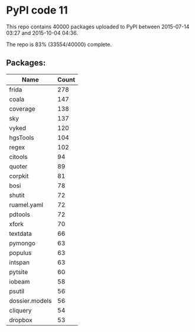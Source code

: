 # PyPI code 11

This repo contains 40000 packages uploaded to PyPI between 
2015-07-14 03:27 and 2015-10-04 04:36.

The repo is 83% (33554/40000) complete.

## Packages:

| Name  | Count |
| ----- | ----- |
| frida | 278 |
| coala | 147 |
| coverage | 138 |
| sky | 137 |
| vyked | 120 |
| hgsTools | 104 |
| regex | 102 |
| citools | 94 |
| quoter | 89 |
| corpkit | 81 |
| bosi | 78 |
| shutit | 72 |
| ruamel.yaml | 72 |
| pdtools | 72 |
| xfork | 70 |
| textdata | 66 |
| pymongo | 63 |
| populus | 63 |
| intspan | 63 |
| pytsite | 60 |
| iobeam | 58 |
| psutil | 56 |
| dossier.models | 56 |
| cliquery | 54 |
| dropbox | 53 |


